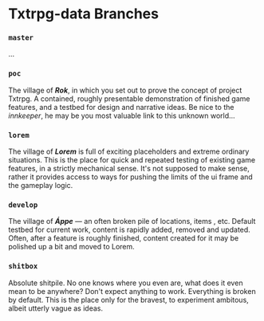 # Txtrpg-data Branches

### `master`
...

### `poc`
The village of ***Rok***, in which you set out to prove the concept of project Txtrpg.
A contained, roughly presentable demonstration of finished game features, and a testbed for design and narrative ideas.
Be nice to the _innkeeper_, he may be you most valuable link to this unknown world...

### `lorem`
The village of ***Lorem*** is full of exciting placeholders and extreme ordinary situations. 
This is the place for quick and repeated testing of existing game features, in a strictly mechanical sense.
It's not supposed to make sense, rather it provides access to ways for pushing the limits of the ui frame and the gameplay logic.

### `develop`
The village of ***Áppe*** — an often broken pile of locations, items , etc.
Default testbed for current work, content is rapidly added, removed and updated.
Often, after a feature is roughly finished, content created for it may be polished up a bit and moved to Lorem.

### `shitbox`
Absolute shitpile. No one knows where you even are, what does it even mean to be anywhere? 
Don't expect anything to work. Everything is broken by default.
This is the place only for the bravest, to experiment ambitous, albeit utterly vague as ideas.
